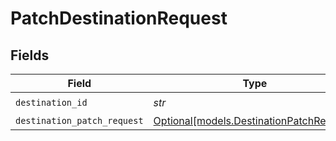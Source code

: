 # PatchDestinationRequest


## Fields

| Field                                                                            | Type                                                                             | Required                                                                         | Description                                                                      |
| -------------------------------------------------------------------------------- | -------------------------------------------------------------------------------- | -------------------------------------------------------------------------------- | -------------------------------------------------------------------------------- |
| `destination_id`                                                                 | *str*                                                                            | :heavy_check_mark:                                                               | N/A                                                                              |
| `destination_patch_request`                                                      | [Optional[models.DestinationPatchRequest]](../models/destinationpatchrequest.md) | :heavy_minus_sign:                                                               | N/A                                                                              |
